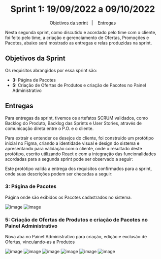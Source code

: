 <span id="topo">

<h1 align="center">Sprint 1: 19/09/2022 a 09/10/2022</h1>

<p align="center">
    <a href="#objetivos">Objetivos da sprint</a> &nbsp |&nbsp &nbsp
    <a href="#entregas">Entregas</a>
</p>

Nesta segunda sprint, como discutido e acordado pelo time com o cliente, foi feito pelo time, a criação e gerenciamento de Ofertas, Promoções e Pacotes, abaixo será mostrado as entregas e relas produzidas na sprint.

<span id="objetivos">

## Objetivos da Sprint
Os requisitos abrangidos por essa sprint são:
- **3:** Página de Pacotes
- **5:** Criação de Ofertas de Produtos e criação de Pacotes no Painel Administrativo

<span id="entregas">

## Entregas
Para entregas da sprint, tivemos os artefatos SCRUM validados, como Backlog do Produto, Backlog das Sprints e User Stories, através de comunicação direta entre o P.O. e o cliente.

Para extrair e entender os desejos do cliente, foi construído um protótipo inicial no Figma, criando a identidade visual e design do sistema e apresentando para validação com o cliente, onde o resultado deste protótipo, escrito utilizando React e com a integração das funcionalidades acordadas para a segunda sprint pode ser observado a seguir:

Este protótipo valida a entrega dos requisitos confirmados para a sprint, onde suas descrições podem ser checadas a seguir:

### 3: Página de Pacotes
Página onde são exibidos os Pacotes cadastrados no sistema.

![image](https://user-images.githubusercontent.com/90697121/194788146-c7c86c8b-cbce-4561-9b6b-5d3e0e661b9e.png)
![image](https://user-images.githubusercontent.com/90697121/194788166-cb209026-f24d-4c17-8783-1fafa866d039.png)

### 5: Criação de Ofertas de Produtos e criação de Pacotes no Painel Administrativo
Nova aba no Painel Administrativo para criação, edição e exclusão de Ofertas, vinculando-as a Produtos

![image](https://user-images.githubusercontent.com/90697121/194788000-9aba747b-418b-4d2a-9499-038674af98b8.png)
![image](https://user-images.githubusercontent.com/90697121/194788031-6d37921a-9b0a-46cf-ab83-977cd1bccf34.png)
![image](https://user-images.githubusercontent.com/90697121/194788059-267629bc-f1fc-4fd7-bc6a-4f99070be2b5.png)
![image](https://user-images.githubusercontent.com/90697121/194788081-1c6cc5ff-0a30-4538-bedc-12a8758777dc.png)
![image](https://user-images.githubusercontent.com/90697121/194788092-28401519-8c35-4e60-b29c-f6f1edaaa0c6.png)
![image](https://user-images.githubusercontent.com/90697121/194788106-7700da0c-0ddf-47da-b71a-8994986538ad.png)
